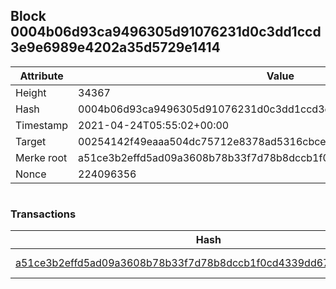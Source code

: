 ## Block 0004b06d93ca9496305d91076231d0c3dd1ccd3e9e6989e4202a35d5729e1414

Attribute | Value
--- | ---
Height | 34367
Hash | 0004b06d93ca9496305d91076231d0c3dd1ccd3e9e6989e4202a35d5729e1414
Timestamp | 2021-04-24T05:55:02+00:00
Target | 00254142f49eaaa504dc75712e8378ad5316cbcead634704b3734b6271167cc4
Merke root | a51ce3b2effd5ad09a3608b78b33f7d78b8dccb1f0cd4339dd67624c2a42fa0d
Nonce | 224096356

```

```

### Transactions

Hash | Amount
--- | ---
[a51ce3b2effd5ad09a3608b78b33f7d78b8dccb1f0cd4339dd67624c2a42fa0d](a51ce3b2effd5ad09a3608b78b33f7d78b8dccb1f0cd4339dd67624c2a42fa0d.md) | 10.00000000 SKEPTI 

